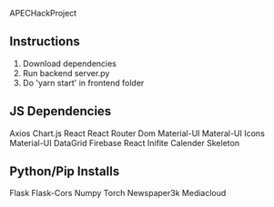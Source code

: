 APECHackProject

## Instructions
1. Download dependencies 
2. Run backend server.py
3. Do 'yarn start' in frontend folder


## JS Dependencies 
Axios
Chart.js
React
React Router Dom
Material-UI
Materal-UI Icons
Material-UI DataGrid
Firebase
React Inifite Calender
Skeleton

## Python/Pip Installs
Flask 
Flask-Cors
Numpy
Torch
Newspaper3k
Mediacloud
